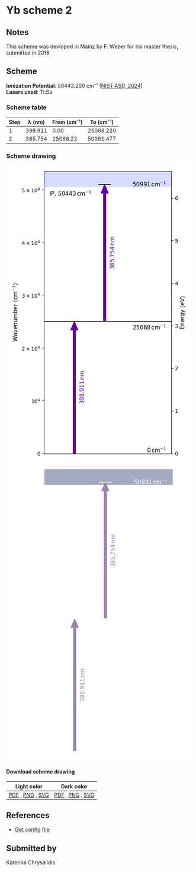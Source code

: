 # Yb scheme 2

## Notes

This scheme was devloped in Mainz by F. Weber for his master thesis, submitted in 2018



## Scheme

**Ionization Potential**: 50443.200 cm⁻¹ ([NIST ASD, 2024](https://www.nist.gov/pml/atomic-spectra-database))  
**Lasers used**: Ti:Sa

### Scheme table

| Step | λ (nm)  | From (cm⁻¹) | To (cm⁻¹) |
| ---- | ------- | ----------- | --------- |
| 1    | 398.911 | 0.00        | 25068.220 |
| 2    | 385.754 | 25068.22    | 50991.477 |


### Scheme drawing

![yb scheme, light mode](yb-002/yb-002-light.png#only-light)
![yb scheme, dark mode](yb-002/yb-002-dark-web.png#only-dark)

#### Download scheme drawing

|                                            Light color                                            |                                           Dark color                                           |
| ------------------------------------------------------------------------------------------------- | ---------------------------------------------------------------------------------------------- |
| [PDF](yb-002/yb-002-light.pdf) , [PNG](yb-002/yb-002-light.png) , [SVG](yb-002/yb-002-light.svg)  | [PDF](yb-002/yb-002-dark.pdf) , [PNG](yb-002/yb-002-dark.png) , [SVG](yb-002/yb-002-dark.svg)  |


## References

  - [Get config file](https://github.com/RIMS-Code/rims-code.github.io/blob/main/db/yb-002.json)



## Submitted by

Katerina Chrysalidis

